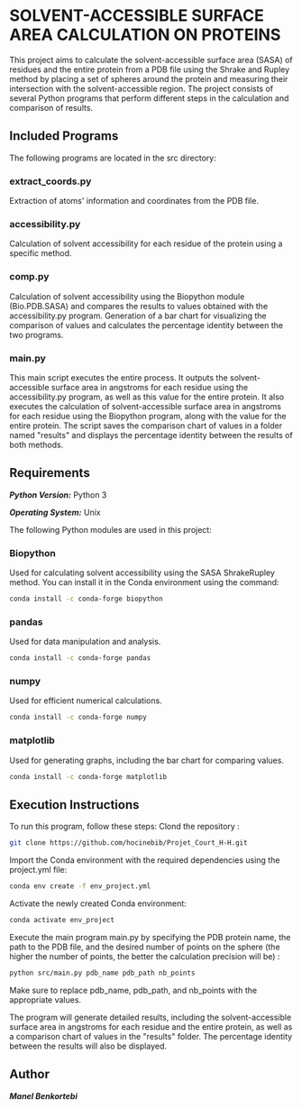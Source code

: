 
# SOLVENT-ACCESSIBLE SURFACE AREA CALCULATION ON PROTEINS
This project aims to calculate the solvent-accessible surface area (SASA) of residues and the entire protein from a PDB file using the Shrake and Rupley method by placing a set of spheres around the protein and measuring their intersection with the solvent-accessible region. The project consists of several Python programs that perform different steps in the calculation and comparison of results.

## Included Programs
The following programs are located in the src directory:
### extract_coords.py
Extraction of atoms' information and coordinates from the PDB file.

### accessibility.py
Calculation of solvent accessibility for each residue of the protein using a specific method.

### comp.py
Calculation of solvent accessibility using the Biopython module (Bio.PDB.SASA) and compares the results to values obtained with the accessibility.py program. Generation of a bar chart for visualizing the comparison of values and calculates the percentage identity between the two programs.

### main.py
This main script executes the entire process. It outputs the solvent-accessible surface area in angstroms for each residue using the accessibility.py program, as well as this value for the entire protein. It also executes the calculation of solvent-accessible surface area in angstroms for each residue using the Biopython program, along with the value for the entire protein. The script saves the comparison chart of values in a folder named "results" and displays the percentage identity between the results of both methods.

## Requirements

***Python Version:*** Python 3

***Operating System:*** Unix

The following Python modules are used in this project:

### Biopython
Used for calculating solvent accessibility using the SASA ShrakeRupley method. You can install it in the Conda environment using the command:

```bash
conda install -c conda-forge biopython
```
### pandas
Used for data manipulation and analysis. 

```bash
conda install -c conda-forge pandas
```

### numpy
Used for efficient numerical calculations.

```bash
conda install -c conda-forge numpy
```

### matplotlib
Used for generating graphs, including the bar chart for comparing values. 
```bash
conda install -c conda-forge matplotlib
```


## Execution Instructions
To run this program, follow these steps:
Clond the repository :
```bash
git clone https://github.com/hocinebib/Projet_Court_H-H.git
```

Import the Conda environment with the required dependencies using the project.yml file:

```bash
conda env create -f env_project.yml
```

Activate the newly created Conda environment:
```bash
conda activate env_project
```

Execute the main program main.py by specifying the PDB protein name, the path to the PDB file, and the desired number of points on the sphere (the higher the number of points, the better the calculation precision will be) :
```bash
python src/main.py pdb_name pdb_path nb_points
```

Make sure to replace pdb_name, pdb_path, and nb_points with the appropriate values.

The program will generate detailed results, including the solvent-accessible surface area in angstroms for each residue and the entire protein, as well as a comparison chart of values in the "results" folder. The percentage identity between the results will also be displayed.

## Author

***Manel Benkortebi***

